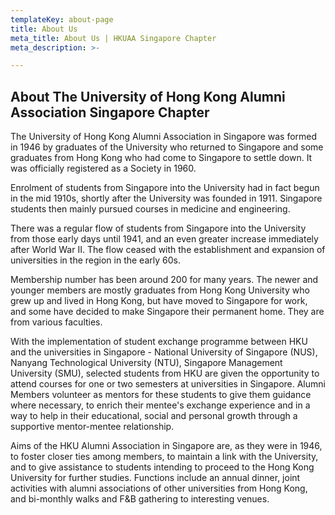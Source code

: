 ```yaml
---
templateKey: about-page
title: About Us
meta_title: About Us | HKUAA Singapore Chapter
meta_description: >-

---
```

## About The University of Hong Kong Alumni Association Singapore Chapter

The University of Hong Kong Alumni Association in Singapore was formed in 1946 by graduates of the University who returned to Singapore and some graduates from Hong Kong who had come to Singapore to settle down. It was officially registered as a Society in 1960.
 
Enrolment of students from Singapore into the University had in fact begun in the mid 1910s, shortly after the University was founded in 1911. Singapore students then mainly pursued courses in medicine and engineering.
 
There was a regular flow of students from Singapore into the University from those early days until 1941, and an even greater increase immediately after World War II. The flow ceased with the establishment and expansion of universities in the region in the early 60s.
 
Membership number has been around 200 for many years. The newer and younger members are mostly graduates from Hong Kong University who grew up and lived in Hong Kong, but have moved to Singapore for work, and some have decided to make Singapore their permanent home. They are from various faculties. 
 
With the implementation of student exchange programme between HKU and the universities in Singapore - National University of Singapore (NUS), Nanyang Technological University (NTU), Singapore Management University (SMU), selected students from HKU are given the opportunity to attend courses for one or two semesters at universities in Singapore. Alumni Members volunteer as mentors for these students to give them guidance where necessary, to enrich their mentee's exchange experience and in a way to help in their educational, social and personal growth through a supportive mentor-mentee relationship. 
 
Aims of the HKU Alumni Association in Singapore are, as they were in 1946, to foster closer ties among members, to maintain a link with the University, and to give assistance to students intending to proceed to the Hong Kong University for further studies. Functions include an annual dinner, joint activities with alumni associations of other universities from Hong Kong, and bi-monthly walks and F&B gathering to interesting venues.
